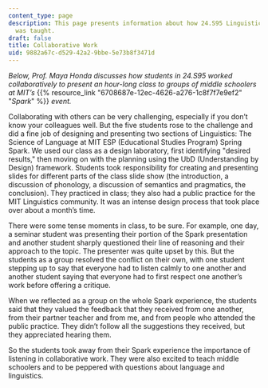 ```yaml
---
content_type: page
description: This page presents information about how 24.S95 Linguistics in K-12 Education
  was taught.
draft: false
title: Collaborative Work
uid: 9882a67c-d529-42a2-9bbe-5e73b8f3471d
---
```

*Below, Prof. Maya Honda discusses how students in 24.S95 worked collaboratively to present an hour-long class to groups of middle schoolers at MIT’s* {{% resource_link "6708687e-12ec-4626-a276-1c8f7f7e9ef2" "*Spark*" %}} *event.*

Collaborating with others can be very challenging, especially if you don’t know your colleagues well. But the five students rose to the challenge and did a fine job of designing and presenting two sections of Linguistics: The Science of Language at MIT ESP (Educational Studies Program) Spring Spark. We used our class as a design laboratory, first identifying "desired results," then moving on with the planning using the UbD (Understanding by Design) framework. Students took responsibility for creating and presenting slides for different parts of the class slide show (the introduction, a discussion of phonology, a discussion of semantics and pragmatics, the conclusion). They practiced in class; they also had a public practice for the MIT Linguistics community. It was an intense design process that took place over about a month’s time.

There were some tense moments in class, to be sure. For example, one day, a seminar student was presenting their portion of the Spark presentation and another student sharply questioned their line of reasoning and their approach to the topic. The presenter was quite upset by this. But the students as a group resolved the conflict on their own, with one student stepping up to say that everyone had to listen calmly to one another and another student saying that everyone had to first respect one another’s work before offering a critique.

When we reflected as a group on the whole Spark experience, the students said that they valued the feedback that they received from one another, from their partner teacher and from me, and from people who attended the public practice. They didn’t follow all the suggestions they received, but they appreciated hearing them.

So the students took away from their Spark experience the importance of listening in collaborative work. They were also excited to teach middle schoolers and to be peppered with questions about language and linguistics.